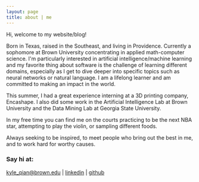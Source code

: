 ```yaml
---
layout: page
title: about | me
---
```


Hi, welcome to my website/blog!

Born in Texas, raised in the Southeast, and living in Providence. Currently a sophomore at Brown University concentrating in applied math-computer science. I'm particularly interested in artificial intelligence/machine learning and my favorite thing about software is the challenge of learning different domains, especially as I get to dive deeper into specific topics such as neural networks or natural language. I am a lifelong learner and am committed to making an impact in the world.

This summer, I had a great experience interning at a 3D printing company, Encashape. I also did some work in the Artificial Intelligence Lab at Brown University and the Data Mining Lab at Georgia State University.

In my free time you can find me on the courts practicing to be the next NBA star, attempting to play the violin, or sampling different foods.

Always seeking to be inspired, to meet people who bring out the best in me, and to work hard for worthy causes.

### Say hi at:

[kyle_qian@brown.edu](mailto:kyle_qian@brown.edu) | [linkedin](https://www.linkedin.com/in/kyle-q-879814126/) | [github](https://github.com/kqian5)
